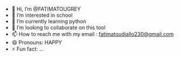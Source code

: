 - 👋 Hi, I’m @FATIMATOUGREY
- 👀 I’m interested in school
- 🌱 I’m currently learning python
- 💞️ I’m looking to collaborate on this tool
- 📫 How to reach me with my email : fatimatoudiallo230@gmail.com
- 😄 Pronouns: HAPPY
- ⚡ Fun fact: ...

<!---
FATIMATOUGREY/FATIMATOUGREY is a ✨ special ✨ repository because its `README.md` (this file) appears on your GitHub profile.
You can click the Preview link to take a look at your changes.
--->
